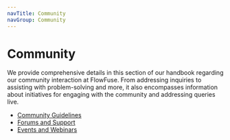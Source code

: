 ```yaml
---
navTitle: Community 
navGroup: Community
---
```


# Community

We provide comprehensive details in this section of our handbook regarding our community interaction at FlowFuse. From addressing inquiries to assisting with problem-solving and more, it also encompasses information about initiatives for engaging with the community and addressing queries live.

- [Community Guidelines](./community-guidelines.md)
- [Forums and Support](./forums-and-support.md/)
- [Events and Webinars](./event-and-webinars.md/)
